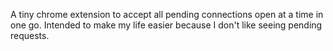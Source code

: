 A tiny chrome extension to accept all pending connections open at a time in one go. Intended to make my life easier because I don't like seeing pending requests.
